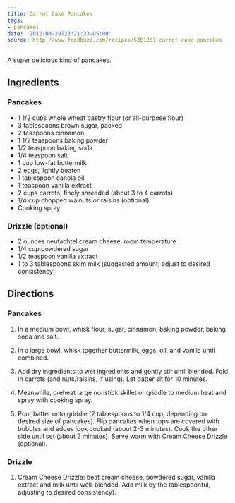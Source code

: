 ```yaml
---
title: Carrot Cake Pancakes
tags:
- pancakes
date: '2012-03-29T23:21:33-05:00'
source: http://www.foodbuzz.com/recipes/5301261-carrot-cake-pancakes
---
```

A super delicious kind of pancakes.

## Ingredients

### Pancakes

* 1 1/2 cups whole wheat pastry flour (or all-purpose flour)
* 3 tablespoons brown sugar, packed
* 2 teaspoons cinnamon
* 1 1/2 teaspoons baking powder
* 1/2 teaspoon baking soda
* 1/4 teaspoon salt
* 1 cup low-fat buttermilk
* 2 eggs, lightly beaten
* 1 tablespoon canola oil
* 1 teaspoon vanilla extract
* 2 cups carrots, finely shredded (about 3 to 4 carrots) 
* 1/4 cup chopped walnuts or raisins (optional)
* Cooking spray

### Drizzle (optional)

* 2 ounces neufachtel cream cheese, room temperature
* 1/4 cup powdered sugar
* 1/2 teaspoon vanilla extract
* 1 to 3 tablespoons skim milk (suggested amount; adjust to desired consistency)


## Directions

### Pancakes

1.  In a medium bowl, whisk flour, sugar, cinnamon, baking powder, baking soda and salt.

1.  In a large bowl, whisk together buttermilk, eggs, oil, and vanilla until combined.

1.  Add dry ingredients to wet ingredients and gently stir until blended.  Fold in carrots (and nuts/raisins, if using).  Let batter sit for 10 minutes.

1.  Meanwhile, preheat large nonstick skillet or griddle to medium heat and spray with cooking spray.  

1.  Pour batter onto griddle (2 tablespoons to 1/4 cup, depending on desired size of pancakes). Flip pancakes when tops are covered with bubbles and edges look cooked (about 2-3 minutes). Cook the other side until set (about 2 minutes). Serve warm with Cream Cheese Drizzle (optional).  

###  Drizzle

1.  Cream Cheese Drizzle: beat cream cheese, powdered sugar, vanilla extract and milk until well-blended.  Add milk by the tablespoonful, adjusting to desired consistency).


